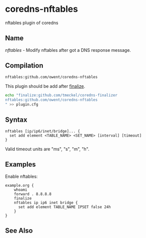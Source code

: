 # coredns-nftables

nftables plugin of coredns

## Name

*nftables* - Modify nftables after got a DNS response message.

## Compilation

```txt
nftables:github.com/owent/coredns-nftables
```

This plugin should be add after [finalize](https://coredns.io/explugins/finalize/).

```bash
echo "finalize:github.com/tmeckel/coredns-finalizer
nftables:github.com/owent/coredns-nftables
" >> plugin.cfg
```

## Syntax

```corefile
nftables [ip/ip6/inet/bridge]... {
  set add element <TABLE_NAME> <SET_NAME> [interval] [timeout]
}
```

Valid timeout units are "ms", "s", "m", "h".

## Examples

Enable nftables:

```corefile
example.org {
    whoami
    forward . 8.8.8.8
    finalize
    nftables ip ip6 inet bridge {
      set add element TABLE_NAME IPSET false 24h
    }
}
```

## See Also
